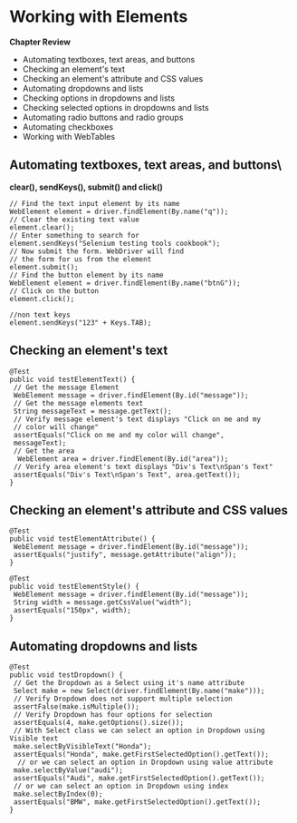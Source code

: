 # Working with Elements
**Chapter Review**
<ul> 
<li>Automating textboxes, text areas, and buttons</li>
 <li>Checking an element's text</li>
 <li>Checking an element's attribute and CSS values</li>
<li> Automating dropdowns and lists</li>
<li> Checking options in dropdowns and lists</li>
<li> Checking selected options in dropdowns and lists</li>
<li> Automating radio buttons and radio groups</li>
<li> Automating checkboxes</li>
<li> Working with WebTables</li></ul>

## Automating textboxes, text areas, and buttons\
**clear(), sendKeys(), submit() and click()**

```
// Find the text input element by its name
WebElement element = driver.findElement(By.name("q"));
// Clear the existing text value
element.clear();
// Enter something to search for
element.sendKeys("Selenium testing tools cookbook");
// Now submit the form. WebDriver will find
// the form for us from the element
element.submit();
// Find the button element by its name
WebElement element = driver.findElement(By.name("btnG"));
// Click on the button
element.click();

//non text keys
element.sendKeys("123" + Keys.TAB);
```

## Checking an element's text

```
@Test
public void testElementText() {
 // Get the message Element
 WebElement message = driver.findElement(By.id("message"));
 // Get the message elements text
 String messageText = message.getText();
 // Verify message element's text displays "Click on me and my
 // color will change"
 assertEquals("Click on me and my color will change",
 messageText);
 // Get the area 
  WebElement area = driver.findElement(By.id("area"));
 // Verify area element's text displays "Div's Text\nSpan's Text"
 assertEquals("Div's Text\nSpan's Text", area.getText());
}
 ```
 
 ## Checking an element's attribute and CSS values
```
@Test
public void testElementAttribute() {
 WebElement message = driver.findElement(By.id("message"));
 assertEquals("justify", message.getAttribute("align"));
}

@Test
public void testElementStyle() {
 WebElement message = driver.findElement(By.id("message"));
 String width = message.getCssValue("width");
 assertEquals("150px", width);
}
```

## Automating dropdowns and lists
```
@Test
public void testDropdown() {
 // Get the Dropdown as a Select using it's name attribute
 Select make = new Select(driver.findElement(By.name("make")));
 // Verify Dropdown does not support multiple selection
 assertFalse(make.isMultiple());
 // Verify Dropdown has four options for selection
 assertEquals(4, make.getOptions().size());
 // With Select class we can select an option in Dropdown using
Visible text
 make.selectByVisibleText("Honda");
 assertEquals("Honda", make.getFirstSelectedOption().getText());
  // or we can select an option in Dropdown using value attribute
 make.selectByValue("audi");
 assertEquals("Audi", make.getFirstSelectedOption().getText());
 // or we can select an option in Dropdown using index
 make.selectByIndex(0);
 assertEquals("BMW", make.getFirstSelectedOption().getText());
}
```
